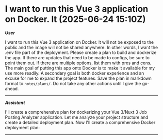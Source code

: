 <!-- Generated by SpecStory -->

# I want to run this Vue 3 application on Docker. It (2025-06-24 15:10Z)

_**User**_

I want to run this Vue 3 application on Docker. It will not be exposed to the public and the image will not be shared anywhere. In other words, I want the .env file part of the deployment. Please create a plan to build and dockerize the app. If there are updates that need to be made to configs, be sure to point them out. If there are multiple options, list them with pros and cons. The main goal of putting this app onto Docker is to make it available for my use more readily. A secondary goal is both docker experience and an excuse for me to expand the project features. Save the plan in markdown format to `notes/plans/`. Do not take any other actions until I give the go-ahead. 

---

_**Assistant**_

I'll create a comprehensive plan for dockerizing your Vue 3/Nuxt 3 Job Posting Analyzer application. Let me analyze your project structure and create a detailed deployment plan. Now I'll create a comprehensive Docker deployment plan: 

---


